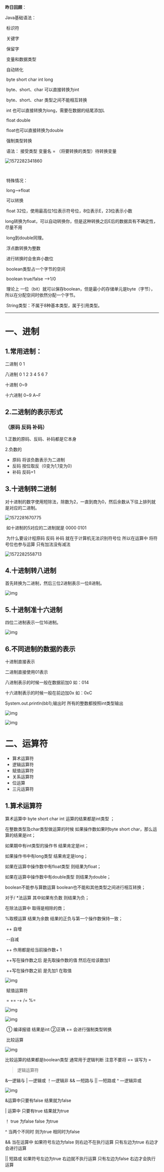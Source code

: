 **昨日回顾**：

Java基础语法：

​	标识符

​	关键字

​	保留字

​	变量和数据类型

​	自动转化

​		byte   short   char   int   long

​			byte、short、char 可以直接转换为int

​			byte、short、char 类型之间不能相互转换

​			int 也可以直接转换为long，需要在数据的结尾添加L

​		float   double

​			float也可以直接转换为double

​		强制类型转换

​			语法： 接受类型  变量名 = （将要转换的类型）待转换变量

![1572282341860](E:\Github仓库\Notes\java蓝桥\1572282341860.png)

​			

​			特殊情况：

​				long—>float

​				可以转换

​				float 32位，使用最高位1位表示符号位，8位表示E，23位表示小数

​				long转换为float，可以自动转换你，但是这种转换之后E后的数据具有不确定性，尽量不用

​				long到double同理。

​			浮点数转换为整数

​				进行转换时会舍弃小数位

​			boolean类型占一个字节的空间

​				boolean  true/false  —>1/0

​			理论上 一位（bit）就可以保存boolean，但是最小的存储单元是byte（字节），所以在分配空间时依然分配一个字节。

​			String类型：不属于8种基本类型，属于引用类型。		

------



# 一、进制

## 1.常用进制：

二进制 0 1

八进制 0 1 2 3 4 5 6 7

十进制 0~9

十六进制 0~9 A~F

## 2.二进制的表示形式

### （原码 反码 补码）

1.正数的原码、反码、补码都是它本身

2.负数的		

- 原码 将该负数表示为二进制
- 反码 按位取反（0变为1,1变为0）
- 补码 反码+1

## 3.十进制转二进制

​	对十进制的数字使用短除法，除数为2，一直到商为0，然后余数从下往上排列就是对应的二进制。

![1572281670775](E:\Github仓库\Notes\java蓝桥\1572281670775.png)

​	如十进制的5对应的二进制就是 0000 0101

​	为什么要设计程原码 反码 补码  就在于计算机无法识别符号位  所以在运算中  将符号位也参与运算    只有加法没有减法 

![1572282558713](E:\Github仓库\Notes\java蓝桥\1572282558713.png)

## 4.十进制转八进制

首先转换为二进制，然后三位2进制表示一位8进制。

 ![img](E:\Github仓库\Notes\java蓝桥\clipboard.png) 



## 5.十进制准十六进制

四位二进制表示一位16进制。

 ![img](E:\Github仓库\Notes\java蓝桥\clipboard-1572282967535.png) 

## 6.不同进制的数据的表示

十进制直接表示

二进制直接使用01表示

八进制表示的时候一般在数据前加0  如：014

十六进制表示的时候一般在前边加0x  如：0xC

System.out.println(bb1);输出时 所有的整数都按照int类型输出 

![img](E:\Github仓库\Notes\java蓝桥\clipboard-1572283190106.png)

![img](E:\Github仓库\Notes\java蓝桥\clipboard-1572283190115.png)



# 二、运算符

- 算术运算符
- 逻辑运算符
- 赋值运算符
- 关系运算符
- 位运算
- 三元运算符

## 1.算术运算符

算术运算中  byte  short char  int  运算的结果都是int类型 ；

在整数类型及char类型做运算的时候 如果操作数如果时byte short char，那么运算的结果是int；

如果期中有int类型的操作书 结果肯定是int；

如果操作书中有long类型 结果肯定是long；

如果在运算中操作数中有float类型 则结果为float；

如果在运算中操作数中有double类型 则结果为double；

boolean不能参与算数运算 boolean也不能和其他类型之间进行相互转换；

对于/  *法运算 其中如果有负数 则结果为负；

在除法运算中 取得是相除的商；

%取模运算  结果为余数  结果的正负与第一个操作数保持一致；



​    ++ 自增

​    --自减

​    ++  作用都是给当前操作数+ 1

​    ++写在操作数之后  是先取操作数的值 然后在给该数加1

​    ++写在操作数之前 是先加1 在取值



![img](E:\Github仓库\Notes\java蓝桥\clipboard-1572283695041.png)

​    赋值运算符

​    =  +=  -+ /=   %=

![img](E:\Github仓库\Notes\java蓝桥\clipboard-1572283695190.png)

![img](E:\Github仓库\Notes\java蓝桥\clipboard-1572283695101.png)

​    ① 编译报错 结果是int  ②正确 += 会进行强制类型转换

​    比较运算

![img](E:\Github仓库\Notes\java蓝桥\clipboard-1572283695387.png)

比较运算的结果都是boolean类型  通常用于逻辑判断  注意不要将 == 误写为 = 

> 逻辑运算符

&—逻辑与  | —逻辑或   ！—逻辑非   && —短路与   || —短路或   ^ —逻辑异或

![img](E:\Github仓库\Notes\java蓝桥\clipboard-1572283695133.png)

&运算中只要有false  结果就为false

| 运算中 只要有true  结果就为true 

！ true 为false  false 为true

^  当两个不同时  则为true 相同时为false

&& 当在运算中 如果符号左边为false  则右边不在执行运算 只有左边为true  右边才会进行运算

|| 短路或 如果符号左边为true  右边就不执行运算  只有左边为false 右边才会执行运算



